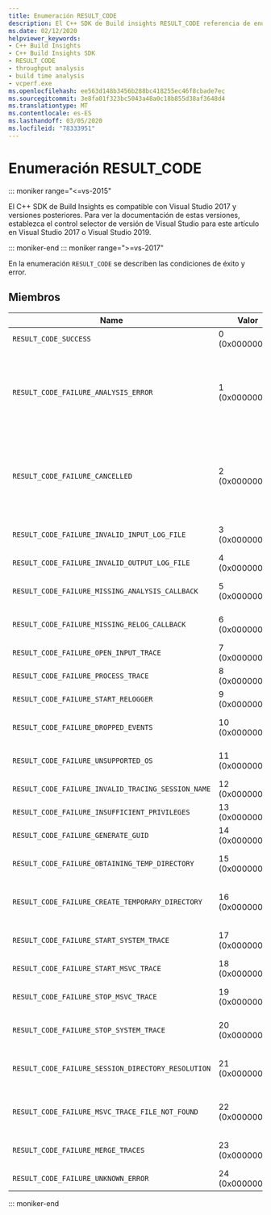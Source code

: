 ```yaml
---
title: Enumeración RESULT_CODE
description: El C++ SDK de Build insights RESULT_CODE referencia de enumeración.
ms.date: 02/12/2020
helpviewer_keywords:
- C++ Build Insights
- C++ Build Insights SDK
- RESULT_CODE
- throughput analysis
- build time analysis
- vcperf.exe
ms.openlocfilehash: ee563d148b3456b288bc418255ec46f8cbade7ec
ms.sourcegitcommit: 3e8fa01f323bc5043a48a0c18b855d38af3648d4
ms.translationtype: MT
ms.contentlocale: es-ES
ms.lasthandoff: 03/05/2020
ms.locfileid: "78333951"
---
```

# <a name="result_code-enum"></a>Enumeración RESULT_CODE

::: moniker range="<=vs-2015"

El C++ SDK de Build Insights es compatible con Visual Studio 2017 y versiones posteriores. Para ver la documentación de estas versiones, establezca el control selector de versión de Visual Studio para este artículo en Visual Studio 2017 o Visual Studio 2019.

::: moniker-end
::: moniker range=">=vs-2017"

En la enumeración `RESULT_CODE` se describen las condiciones de éxito y error.

## <a name="members"></a>Miembros

| Name | Valor | Descripción |
|--|--|--|
| `RESULT_CODE_SUCCESS` | 0 (0x00000000) | La operación se realizó correctamente. |
| `RESULT_CODE_FAILURE_ANALYSIS_ERROR` | 1 (0x00000001) | Una de las funciones de devolución de llamada en [ANALYSIS_DESCRIPTOR](analysis-descriptor-struct.md) o [RELOG_DESCRIPTOR](relog-descriptor-struct.md) devolvió el valor de `CALLBACK_CODE_ANALYSIS_FAILURE`. Este valor es un miembro de la enumeración [CALLBACK_CODE](callback-code-enum.md) . |
| `RESULT_CODE_FAILURE_CANCELLED` | 2 (0x00000002) | Una de las funciones de devolución de llamada en [ANALYSIS_DESCRIPTOR](analysis-descriptor-struct.md) o [RELOG_DESCRIPTOR](relog-descriptor-struct.md) devolvió el valor de `CALLBACK_CODE_ANALYSIS_CANCEL`. Este valor es un miembro de la enumeración [CALLBACK_CODE](callback-code-enum.md) . |
| `RESULT_CODE_FAILURE_INVALID_INPUT_LOG_FILE` | 3 (0x00000003) | El seguimiento de eventos de entrada para Windows (ETW) especificado no es válido. |
| `RESULT_CODE_FAILURE_INVALID_OUTPUT_LOG_FILE` | 4 (0x00000004) | El seguimiento ETW de salida especificado no es válido. |
| `RESULT_CODE_FAILURE_MISSING_ANALYSIS_CALLBACK` | 5 (0x00000005) | La estructura de [ANALYSIS_CALLBACKS](analysis-callbacks-struct.md) no se ha inicializado correctamente. |
| `RESULT_CODE_FAILURE_MISSING_RELOG_CALLBACK` | 6 (0x00000006) | La estructura de [RELOG_CALLBACKS](relog-callbacks-struct.md) no se ha inicializado correctamente. |
| `RESULT_CODE_FAILURE_OPEN_INPUT_TRACE` | 7 (0x00000007) | No se pudo abrir el seguimiento ETW de entrada. |
| `RESULT_CODE_FAILURE_PROCESS_TRACE` | 8 (0x00000008) | Se produjo un error al procesar el seguimiento ETW de entrada. |
| `RESULT_CODE_FAILURE_START_RELOGGER` | 9 (0x00000009) | Se produjo un error al intentar iniciar la sesión de registro. |
| `RESULT_CODE_FAILURE_DROPPED_EVENTS` | 10 (0x0000000A) | En el seguimiento de ETW de entrada faltan eventos importantes. |
| `RESULT_CODE_FAILURE_UNSUPPORTED_OS` | 11 (0x0000000B) | Está utilizando C++ Build Insights en una versión no compatible de Windows. |
| `RESULT_CODE_FAILURE_INVALID_TRACING_SESSION_NAME` | 12 (0x0000000C) | El nombre de sesión proporcionado no es válido. |
| `RESULT_CODE_FAILURE_INSUFFICIENT_PRIVILEGES` | 13 (0x0000000D) | Esta operación requiere privilegios de administrador. |
| `RESULT_CODE_FAILURE_GENERATE_GUID` | 14 (0x0000000E) | Se produjo un error al generar un GUID. |
| `RESULT_CODE_FAILURE_OBTAINING_TEMP_DIRECTORY` | 15 (0x0000000F) | Error al intentar determinar la ruta de acceso del directorio temporal. |
| `RESULT_CODE_FAILURE_CREATE_TEMPORARY_DIRECTORY` | 16 (0x00000010) | Error al intentar crear un directorio temporal para la sesión de seguimiento que se está iniciando. |
| `RESULT_CODE_FAILURE_START_SYSTEM_TRACE` | 17 (0x00000011) | Se produjo un error al intentar iniciar el seguimiento del sistema. |
| `RESULT_CODE_FAILURE_START_MSVC_TRACE` | 18 (0x00000012) | Se produjo un error al intentar iniciar el seguimiento de MSVC. |
| `RESULT_CODE_FAILURE_STOP_MSVC_TRACE` | 19 (0x00000013) | Se produjo un error al intentar detener el seguimiento de MSVC. |
| `RESULT_CODE_FAILURE_STOP_SYSTEM_TRACE` | 20 (0x00000014) | Se produjo un error al intentar iniciar el seguimiento del sistema. |
| `RESULT_CODE_FAILURE_SESSION_DIRECTORY_RESOLUTION` | 21 (0x00000015) | Se detuvo un seguimiento, pero no se encuentra el directorio temporal de la sesión de seguimiento. |
| `RESULT_CODE_FAILURE_MSVC_TRACE_FILE_NOT_FOUND` | 22 (0x00000016) | No se encuentra el archivo de seguimiento para el seguimiento de MSVC que se está deteniendo. |
| `RESULT_CODE_FAILURE_MERGE_TRACES` | 23 (0x00000017) | Se produjo un error al combinar seguimientos mediante el control de seguimiento de kernel. |
| `RESULT_CODE_FAILURE_UNKNOWN_ERROR` | 24 (0x00000018) | Se produjo un error desconocido. |

::: moniker-end
